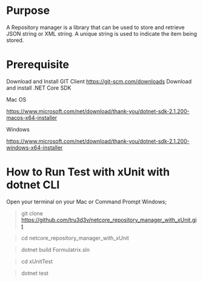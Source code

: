 # Purpose 
A Repository manager is a library that can be used to store and retrieve JSON string or XML string. A unique string is used to indicate the item being stored.

# Prerequisite
Download and Install GIT Client https://git-scm.com/downloads
Download and install .NET Core SDK

Mac OS

https://www.microsoft.com/net/download/thank-you/dotnet-sdk-2.1.200-macos-x64-installer

Windows

https://www.microsoft.com/net/download/thank-you/dotnet-sdk-2.1.200-windows-x64-installer

# How to Run Test with xUnit with dotnet CLI

Open your terminal on your Mac or Command Prompt Windows;

> git clone https://github.com/tru3d3v/netcore_repository_manager_with_xUnit.git

> cd netcore_repository_manager_with_xUnit

> dotnet build Formulatrix.sln 

> cd xUnitTest

> dotnet test
